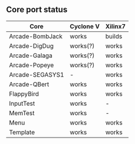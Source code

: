 ## Core port status

| **Core** | **Cyclone V** | **Xilinx7** |
--|--|--
|Arcade-BombJack | works    | builds |
|Arcade-DigDug   | works(?) | works |
|Arcade-Galaga   | works(?) | works |
|Arcade-Popeye   | works(?) | works |
|Arcade-SEGASYS1 | -        | works |
|Arcade-QBert    | works    | works |
|FlappyBird      | works    | works |
|InputTest       | works    | - |
|MemTest         | works    | - |
|Menu            | works    | works |
|Template        | works    | works |

